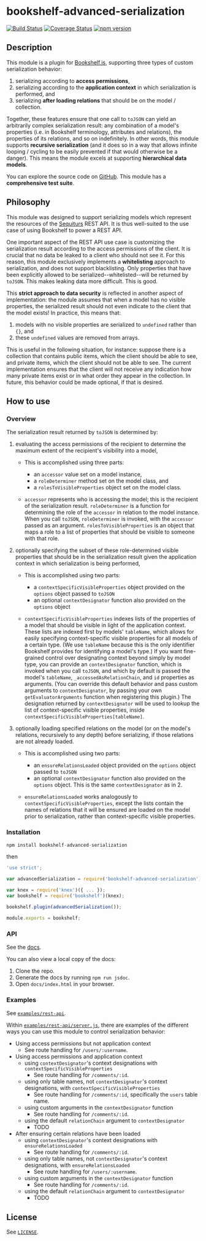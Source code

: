# bookshelf-advanced-serialization
[![Build Status](https://travis-ci.org/sequiturs/bookshelf-advanced-serialization.svg?branch=master)](https://travis-ci.org/sequiturs/bookshelf-advanced-serialization) [![Coverage Status](https://coveralls.io/repos/github/sequiturs/bookshelf-advanced-serialization/badge.svg?branch=master)](https://coveralls.io/github/sequiturs/bookshelf-advanced-serialization?branch=master) [![npm version](https://img.shields.io/npm/v/bookshelf-advanced-serialization.svg?style=flat)](https://www.npmjs.com/package/bookshelf-advanced-serialization)

## Description

This module is a plugin for [Bookshelf.js](https://github.com/tgriesser/bookshelf), supporting three types of custom serialization behavior:

1. serializing according to **access permissions**,
2. serializing according to the **application context** in which serialization is performed, and
3. serializing **after loading relations** that should be on the model / collection.

Together, these features ensure that one call to `toJSON` can yield an arbitrarily complex serialization result: any combination of a model's properties (i.e. in Bookshelf terminology, attributes and relations), the properties of its relations, and so on indefinitely. In other words, this module supports **recursive serialization** (and it does so in a way that allows infinite looping / cycling to be easily prevented if that would otherwise be a danger). This means the module excels at supporting **hierarchical data models**.

You can explore the source code on [GitHub](https://github.com/sequiturs/bookshelf-advanced-serialization). This module has a **comprehensive test suite**.

## Philosophy

This module was designed to support serializing models which represent the resources of the [Sequiturs](https://sequiturs.com) REST API. It is thus well-suited to the use case of using Bookshelf to power a REST API.

One important aspect of the REST API use case is customizing the serialization result according to the access permissions of the client. It is crucial that no data be leaked to a client who should not see it. For this reason, this module exclusively implements a **whitelisting** approach to serialization, and does not support blacklisting. Only properties that have been explicitly allowed to be serialized--whitelisted--will be returned by `toJSON`. This makes leaking data more difficult. This is good.

This **strict approach to data security** is reflected in another aspect of implementation: the module assumes that when a model has no visible properties, the serialized result should not even indicate to the client that the model exists! In practice, this means that:

1. models with no visible properties are serialized to `undefined` rather than `{}`, and
2. these `undefined` values are removed from arrays.

This is useful in the following situation, for instance: suppose there is a collection that contains public items, which the client should be able to see, and private items, which the client should not be able to see. The current implementation ensures that the client will not receive any indication how many private items exist or in what order they appear in the collection. In future, this behavior could be made optional, if that is desired.

## How to use

### Overview

The serialization result returned by `toJSON` is determined by:

1. evaluating the access permissions of the recipient to determine the maximum extent of the recipient's visibility into a model,

    - This is accomplished using three parts:
        - an `accessor` value set on a model instance,
        - a `roleDeterminer` method set on the model class, and
        - a `rolesToVisibleProperties` object set on the model class.

    - `accessor` represents who is accessing the model; this is the recipient of the serialization result. `roleDeterminer` is a function for determining the role of the `accessor` in relation to the model instance. When you call `toJSON`, `roleDeterminer` is invoked, with the `accessor` passed as an argument. `rolesToVisibleProperties` is an object that maps a role to a list of properties that should be visible to someone with that role.

2. optionally specifying the subset of these role-determined visible properties that should be in the serialization result given the application context in which serialization is being performed,

    - This is accomplished using two parts:
        - a `contextSpecificVisibleProperties` object provided on the `options` object passed to `toJSON`
        - an optional `contextDesignator` function also provided on the `options` object

    - `contextSpecificVisibleProperties` indexes lists of the properties of a model that should be visible in light of the application context. These lists are indexed first by models' `tableName`, which allows for easily specifying context-specific visible properties for all models of a certain type. (We use `tableName` because this is the only identifier Bookshelf provides for identifying a model's type.) If you want fine-grained control over designating context beyond simply by model type, you can provide an `contextDesignator` function, which is invoked when you call `toJSON`, and which by default is passed the model's `tableName`, `_accessedAsRelationChain`, and `id` properties as arguments. (You can override this default behavior and pass custom arguments to `contextDesignator`, by passing your own `getEvaluatorArguments` function when registering this plugin.) The designation returned by `contextDesignator` will be used to lookup the list of context-specific visible properties, inside `contextSpecificVisibleProperties[tableName]`.

3. optionally loading specified relations on the model (or on the model's relations, recursively to any depth) before serializing, if those relations are not already loaded.

    - This is accomplished using two parts:
        - an `ensureRelationsLoaded` object provided on the `options` object passed to `toJSON`
        - an optional `contextDesignator` function also provided on the `options` object. This is the same `contextDesignator` as in 2\.

    - `ensureRelationsLoaded` works analogously to `contextSpecificVisibleProperties`, except the lists contain the names of relations that it will be ensured are loaded on the model prior to serialization, rather than context-specific visible properties.

### Installation

```JavaScript
npm install bookshelf-advanced-serialization
```

then

```JavaScript
'use strict';

var advancedSerialization = require('bookshelf-advanced-serialization');

var knex = require('knex')({ ... });
var bookshelf = require('bookshelf')(knex);

bookshelf.plugin(advancedSerialization());

module.exports = bookshelf;
```

### API

See the [docs](https://sequiturs.com/developers/open-source/bookshelf-advanced-serialization/module-bookshelf-advanced-serialization.html).

You can also view a local copy of the docs:

1. Clone the repo.
2. Generate the docs by running `npm run jsdoc`.
3. Open `docs/index.html` in your browser.

### Examples

See [`examples/rest-api`](https://github.com/sequiturs/bookshelf-advanced-serialization/tree/master/examples/rest-api).

Within [`examples/rest-api/server.js`](https://github.com/sequiturs/bookshelf-advanced-serialization/blob/master/examples/rest-api/server.js), there are examples of the different ways you can use this module to control serialization behavior:

- Using access permissions but not application context
    - See route handling for `/users/:username`.
- Using access permissions and application context
    - using `contextDesignator`'s context designations with `contextSpecificVisibleProperties`
        - See route handling for `/comments/:id`.
    - using only table names, not `contextDesignator`'s context designations, with `contextSpecificVisibleProperties`
        - See route handling for `/comments/:id`, specifically the `users` table name.
    - using custom arguments in the `contextDesignator` function
        - See route handling for `/comments/:id`.
    - using the default `relationChain` argument to `contextDesignator`
        - TODO
- After ensuring certain relations have been loaded
    - using `contextDesignator`'s context designations with `ensureRelationsLoaded`
        - See route handling for `/comments/:id`.
    - using only table names, not `contextDesignator`'s context designations, with `ensureRelationsLoaded`
        - See route handling for `/users/:username`.
    - using custom arguments in the `contextDesignator` function
        - See route handling for `/comments/:id`.
    - using the default `relationChain` argument to `contextDesignator`
        - TODO

## License

See [`LICENSE`](https://github.com/sequiturs/bookshelf-advanced-serialization/blob/master/LICENSE).
